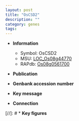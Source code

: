 ```yaml
---
layout: post
title: "OsCSD2"
description: ""
category: genes
tags: 
---
```


* **Information**  
    + Symbol: OsCSD2  
    + MSU: [LOC_Os08g44770](http://rice.uga.edu/cgi-bin/ORF_infopage.cgi?orf=LOC_Os08g44770)  
    + RAPdb: [Os08g0561700](http://rapdb.dna.affrc.go.jp/viewer/gbrowse_details/irgsp1?name=Os08g0561700)  

* **Publication**  

* **Genbank accession number**  

* **Key message**  

* **Connection**  

[//]: # * **Key figures**  


